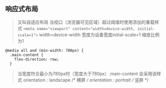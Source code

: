 ## 响应式布局
>又叫自适应布局 当视口（浏览器可见区域）超过阈值时使用添加的重载样式
`<meta name="viewport" content="width=device-width, initial-scale=1">`
>width=device-width  宽度为设备宽度initial-scale=1 缩放比例为1
```
@media all and (min-width: 780px) {
  .main-content {
    flex-direction: row;
  }
```
>当宽度符合最小为780px时（宽度大于780px）.main-content 会采用该样式
>orientation : landscape   /* 横屏 */
>orientation : portrait    /* 竖屏 */
